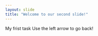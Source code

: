 ```yaml
---
layout: slide
title: "Welcome to our second slide!"
---
```

My frist task
Use the left arrow to go back!
